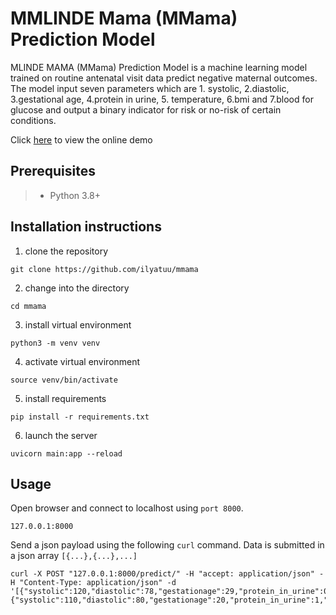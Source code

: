 # MMLINDE Mama (MMama) Prediction Model
MLINDE MAMA (MMama) Prediction Model is a machine learning model trained on routine antenatal visit data predict negative maternal outcomes. The model input seven parameters which are 1. systolic, 2.diastolic, 3.gestational age, 4.protein in urine, 5. temperature, 6.bmi and 7.blood for glucose and output a binary indicator for risk or no-risk of certain conditions. 

Click [here](https://ai.phit.or.tz) to view the online demo

## Prerequisites
> - Python 3.8+

## Installation instructions
1. clone the repository

```
git clone https://github.com/ilyatuu/mmama
```

2. change into the directory
```
cd mmama
```
3. install virtual environment
```
python3 -m venv venv
```
4. activate virtual environment
```
source venv/bin/activate
```
5. install requirements
```
pip install -r requirements.txt
```
6. launch the server
```
uvicorn main:app --reload
```

## Usage
Open browser and connect to localhost using ``port 8000``.
```
127.0.0.1:8000
```

Send a json payload using the following ``curl`` command. Data is submitted in a json array ``[{...},{...},...]``
```
curl -X POST "127.0.0.1:8000/predict/" -H "accept: application/json" -H "Content-Type: application/json" -d '[{"systolic":120,"diastolic":78,"gestationage":29,"protein_in_urine":0,"temperature":37,"bmi":24.44,"blood_for_glucose":5.7},{"systolic":110,"diastolic":80,"gestationage":20,"protein_in_urine":1,"temperature":37,"bmi":22.44,"blood_for_glucose":5.6}]'
```